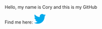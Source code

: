 Hello, my name is Cory and this is my GitHub

Find me here:
[![Twitter](Icons/twitter.png)](https://twitter.com/CoryUpham)
